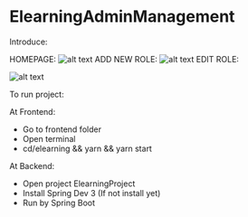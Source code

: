 # ElearningAdminManagement

Introduce:

HOMEPAGE:
![alt text](https://drive.google.com/file/d/1eG-0TfekdCRP4hRaQQCUafXfBTTZx30D/view?usp=sharing)
ADD NEW ROLE:
![alt text](https://scontent.fdad3-3.fna.fbcdn.net/v/t1.15752-9/130114751_864577007627139_5714358623358722809_n.png?_nc_cat=111&ccb=2&_nc_sid=ae9488&_nc_ohc=aNE0NmJZNJMAX-5mboZ&_nc_ht=scontent.fdad3-3.fna&oh=2877b2f368c00685c0d6a7018a4beec1&oe=5FF7AB5D)
EDIT ROLE:

![alt text](https://scontent.fsgn5-1.fna.fbcdn.net/v/t1.15752-9/129795206_183094416804474_1648667385490301142_n.png?_nc_cat=101&ccb=2&_nc_sid=ae9488&_nc_ohc=ropc7t-myycAX_Cx5I5&_nc_ht=scontent.fsgn5-1.fna&oh=d22b3e03c9e7c7f54a06b2dc3fd33f58&oe=5FF7AAF5)

To run project:

At Frontend:
+ Go to frontend folder
+ Open terminal
+ cd/elearning && yarn && yarn start

At Backend:
+ Open project ElearningProject
+ Install Spring Dev 3 (If not install yet)
+ Run by Spring Boot
